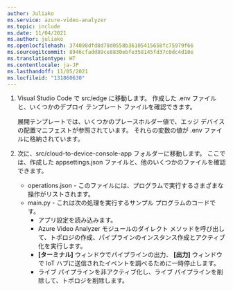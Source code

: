 ```yaml
---
author: Juliako
ms.service: azure-video-analyzer
ms.topic: include
ms.date: 11/04/2021
ms.author: juliako
ms.openlocfilehash: 374098dfd8d78d0558b36105415658fc75979f66
ms.sourcegitcommit: 8946cfadd89ce8830ebfe358145fd37c0dc4d10e
ms.translationtype: HT
ms.contentlocale: ja-JP
ms.lasthandoff: 11/05/2021
ms.locfileid: "131860630"
---
```

1. Visual Studio Code で src/edge に移動します。 作成した .env ファイルと、いくつかのデプロイ テンプレート ファイルを確認できます。

   展開テンプレートでは、いくつかのプレースホルダー値で、エッジ デバイスの配置マニフェストが参照されています。 それらの変数の値が .env ファイルに格納されています。
2. 次に、src/cloud-to-device-console-app フォルダーに移動します。 ここでは、作成した appsettings.json ファイルと、他のいくつかのファイルを確認できます。

   - operations.json - このファイルには、プログラムで実行するさまざまな操作がリストされます。
   - main.py - これは次の処理を実行するサンプル プログラムのコードです。
     - アプリ設定を読み込みます。
     - Azure Video Analyzer モジュールのダイレクト メソッドを呼び出して、トポロジの作成、パイプラインのインスタンス作成とアクティブ化を実行します。
     - **[ターミナル]** ウィンドウでパイプラインの出力、 **[出力]** ウィンドウで IoT ハブに送信されたイベントを調べるために一時停止します。
     - ライブ パイプラインを非アクティブ化し、ライブ パイプラインを削除して、トポロジを削除します。
